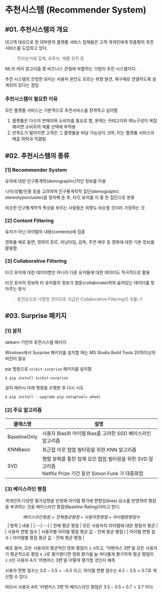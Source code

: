 # 추천시스템 (Recommender System)

## #01. 추천시스템의 개요

대고객 대상으로 한 대부분의 플랫폼 서비스 업체들은 고객 개개인에게 맞춤형의 추천 서비스를 도입하고 있다.

> 전자상거래 업체, 유투브, 애플 뮤직 등

ML의 여러 알고리즘 중 비즈니스 관점에 부합하는 기법이 추천 시스템이다.

추천 시스템의 진정한 묘미는 사용자 본인도 모르는 취향 발견, 재구매로 연결하도록 설계되어 있다는 점임

### 추천시스템이 필요한 이유

모든 플랫폼 서비스는 기본적으로 추천서비스를 장착하고 싶어함

1. 플랫폼은 다수의 판매자와 소비자를 필요로 함, 문제는 카테고리와 메뉴구성이 복잡해지면 소비자의 제품 선택에 부작용
2. 만족도가 떨어지면 고객은 그 플랫폼을 떠날 가능성이 크며, 이는 플랫폼 서비스의 매출 하락과 직결됨

## #02. 추천시스템의 종류

### [1] Recommender System

유저에 대한 인구통계학(demographic)적인 정보를 이용

나이/성별/인종 등을 고려하여 인구통계학적 집단(demographic stereotype/cluster)을 정의해 둔 후, 타깃 유저를 이 중 한 집단으로 분류

비슷한 인구통계학적 특성을 보이는 사람들은 취향도 비슷할 것이라 가정하는 것

### [2] Content Filtering

유저가 아닌 아이템의 내용(contents)에 집중

영화를 예로 들면, 영화의 장르, 러닝타임, 감독, 주연 배우 등 영화에 대한 기본 정보를 활용함.

### [3] Collaborative Filtering

타깃 유저에 대한 데이터뿐만 아니라 다른 유저들에 대한 데이터도 적극적으로 활용

타깃 유저의 정보와 타 유저들의 정보가 협동(collaborate)하여 숨어있는 데이터를 찾아주는 방식

> 발전순으로 나열한 것이므로 지금은 Collaborative Filtering이 국룰~!!

## #03.  Surprise 패키지

### [1] 설치

sklearn 기반의 추천시스템 패키지

Windows에서 Surprise 패키지를 설치할 때는 MS Studio Build Tools 2015이상의 버전이 필요

pip 명령으로 `scikit-surprise` 패키지를 설치함

```shell
$ pip install scikit-surprise
```

설치 에러시 아래 명령을 수행한 후 다시 시도

```shell
$ pip install --upgrade pip setuptools wheel
```

### [2] 주요 알고리즘

| 클래스명 | 설명 |
|---|---|
| BaselineOnly | 사용자 Bias와 아이템 Bias를 고려한 SGD 베이스라인 알고리즘 |
| KNNBasic | 최근접 이웃 협업 필터링을 위한 KNN 알고리즘 |
| SVD | 행렬 분해를 통한 잠재 요인 협업 필터링을 위한 SVD 알고리즘<br/>Netflix Prize 기간 동안 Simon Funk 가 대중화함 |

### [3] 베이스라인 평점

개개인의 다양한 평가성향을 반영해 아이템 평가에 편향성(bias) 요소를 반영하여 평점을 부과하는 것을 베이스라인 평점(Baseline Rating)이라고 한다.

$$베이스라인 평점 = 전체 평균 평점 + 사용자 편향 점 + 아이템 편향 점수$$
 
| 항목 | 내용 |
|---|---|
| 전체 평균 평점 | 모든 사용자의 아이템에 대한 평점의 평균 |
| 사용자 편향 점수 | 사용자별 아이템 평점 평균 값 - 전체 평균 평점 |
| 아이템 편향 점수 | 아이템별 평점 평균 값 - 전체 평균 평점 |

예로 들어, 모든 사용자의 평균적인 영화 평점이 `3.5`이고, '어벤저스 3편'을 모든 사용자가 평균적으로 평점 `4.2`로 평가했다면 영화 평가를 늘 까다롭게 평가하여 평균 평점이 `3.0`인 사용자 A가 '어벤저스 3편'을 어떻게 평가할 것인지 예측

사용자 편향 점수는 $3.0 - 3.5 = -0.5$ 이고, 아이템 편향 점수는 $4.2 - 3.5 = 0.7$로 계산할 수 있다. 

따라서 사용자 A의 '어벤저스 3편'의 베이스라인 평점은 $3.5 - 0.5 + 0.7 = 3.7$ 이다.
